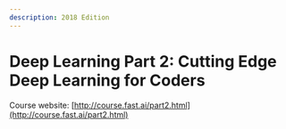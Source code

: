 ```yaml
---
description: 2018 Edition
---
```


# Deep Learning Part 2: Cutting Edge Deep Learning for Coders

Course website: [http://course.fast.ai/part2.html](http://course.fast.ai/part2.html)

